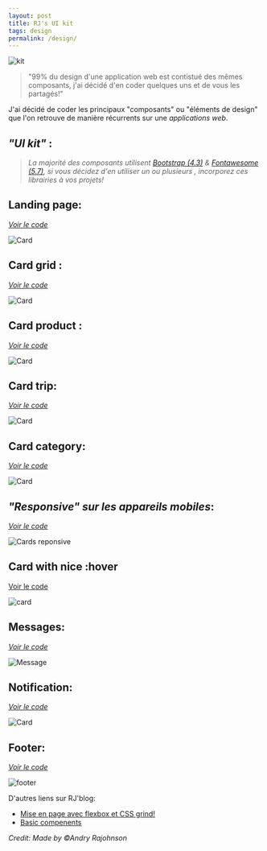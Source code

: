 ```yaml
---
layout: post
title: RJ's UI kit
tags: design
permalink: /design/
---
```


![kit](/images/UI.png)

>"99% du design d'une application web est contistué des mêmes composants, j'ai décidé d'en coder quelques uns et de vous les partagés!"

J'ai décidé de coder les principaux "composants" ou "éléments de design" que l'on retrouve de manière récurrents sur une *applications web*.

## *"UI kit"* :
> *La majorité des composants utilisent [Bootstrap (4.3)](https://getbootstrap.com/) & [Fontawesome (5.7)](https://fontawesome.com/), si vous décidez d'en utiliser un ou plusieurs , incorporez ces librairies à vos projets!*

## Landing page:

[*Voir le code*](https://codepen.io/andryjohn/pen/EzVoWQ)

![Card](/images/landing-page.png)


## Card grid :

[*Voir le code*](https://codepen.io/andryjohn/pen/XwmPWR)

![Card](/images/Cards-design.png)


## Card product :

[*Voir le code*](https://codepen.io/andryjohn/pen/XwmYqw)

![Card](/images/apple.png)


## Card trip:

[*Voir le code*](https://codepen.io/andryjohn/pen/XwmYqw)

![Card](/images/trip.png)



## Card category:

[*Voir le code*](https://codepen.io/andryjohn/pen/ZdQRmb)

![Card](/images/breakfast.png)



## *"Responsive" sur les appareils mobiles*:
[*Voir le code*](https://codepen.io/andryjohn/pen/agdRYm)

![Cards reponsive](/images/Responsive.png)

## Card with nice :hover

[Voir le code](https://codepen.io/andryjohn/pen/QREPVe)

![card](/images/hover.png)






## Messages:

[*Voir le code*](https://codepen.io/andryjohn/pen/RmrrLd)

![Message](/images/messsage.png)



## Notification:

[*Voir le code*](https://codepen.io/andryjohn/pen/PvPVRj)

![Card](/images/notification.png)



## Footer:


[*Voir le code*](https://codepen.io/andryjohn/pen/PvPVRj)

![footer](/images/Footer.png)


D'autres liens sur RJ'blog:
*  [Mise en page avec flexbox et CSS grind!](http://localhost:4000/developper/skills/2019/05/09/Top-site/)
*  [Basic compenents](http://localhost:4000/developper/skills/2019/05/07/UI-Compenent-layout/)

 <footer><cite title="Workshop">Credit: Made by ©Andry Rajohnson</cite></footer>

